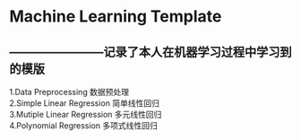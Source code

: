 # Machine Learning Template
##                                                      ————————记录了本人在机器学习过程中学习到的模版  
1.Data Preprocessing 数据预处理  
2.Simple Linear Regression 简单线性回归  
3.Mutiple Linear Regression 多元线性回归  
4.Polynomial Regression 多项式线性回归  

